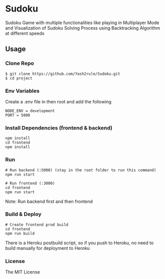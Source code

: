 # Sudoku
Sudoku Game with multiple functionalities like playing in Multiplayer Mode and Visualization of Sudoku Solving Process using Backtracking Algorithm at different speeds

## Usage

### Clone Repo

```
$ git clone https://github.com/Yash2rule/Sudoku.git
$ cd project
```

### Env Variables
Create a .env file in then root and add the following

```
NODE_ENV = development
PORT = 5000
```

### Install Dependencies (frontend & backend)

```
npm install
cd frontend
npm install
```

### Run
```
# Run backend (:5000) (stay in the root folder to run this command)
npm run start

# Run frontend (:3000) 
cd frontend
npm run start
```
Note: Run backend first and then frontend

### Build & Deploy

```
# Create frontend prod build
cd frontend
npm run build
```
There is a Heroku postbuild script, so if you push to Heroku, no need to build manually for deployment to Heroku

### License
The MIT License





